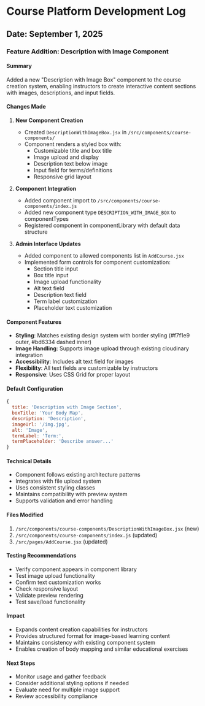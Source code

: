 # Course Platform Development Log

## Date: September 1, 2025

### Feature Addition: Description with Image Component

#### Summary
Added a new "Description with Image Box" component to the course creation system, enabling instructors to create interactive content sections with images, descriptions, and input fields.

#### Changes Made

1. **New Component Creation**
   - Created `DescriptionWithImageBox.jsx` in `/src/components/course-components/`
   - Component renders a styled box with:
     - Customizable title and box title
     - Image upload and display
     - Description text below image
     - Input field for terms/definitions
     - Responsive grid layout

2. **Component Integration**
   - Added component import to `/src/components/course-components/index.js`
   - Added new component type `DESCRIPTION_WITH_IMAGE_BOX` to componentTypes
   - Registered component in componentLibrary with default data structure

3. **Admin Interface Updates**
   - Added component to allowed components list in `AddCourse.jsx`
   - Implemented form controls for component customization:
     - Section title input
     - Box title input
     - Image upload functionality
     - Alt text field
     - Description text field
     - Term label customization
     - Placeholder text customization

#### Component Features
- **Styling**: Matches existing design system with border styling (#f7f1e9 outer, #bd6334 dashed inner)
- **Image Handling**: Supports image upload through existing cloudinary integration
- **Accessibility**: Includes alt text field for images
- **Flexibility**: All text fields are customizable by instructors
- **Responsive**: Uses CSS Grid for proper layout

#### Default Configuration
```javascript
{
  title: 'Description with Image Section',
  boxTitle: 'Your Body Map',
  description: 'Description',
  imageUrl: '/img.jpg',
  alt: 'Image',
  termLabel: 'Term:',
  termPlaceholder: 'Describe answer...'
}
```

#### Technical Details
- Component follows existing architecture patterns
- Integrates with file upload system
- Uses consistent styling classes
- Maintains compatibility with preview system
- Supports validation and error handling

#### Files Modified
1. `/src/components/course-components/DescriptionWithImageBox.jsx` (new)
2. `/src/components/course-components/index.js` (updated)
3. `/src/pages/AddCourse.jsx` (updated)

#### Testing Recommendations
- Verify component appears in component library
- Test image upload functionality
- Confirm text customization works
- Check responsive layout
- Validate preview rendering
- Test save/load functionality

#### Impact
- Expands content creation capabilities for instructors
- Provides structured format for image-based learning content
- Maintains consistency with existing component system
- Enables creation of body mapping and similar educational exercises

#### Next Steps
- Monitor usage and gather feedback
- Consider additional styling options if needed
- Evaluate need for multiple image support
- Review accessibility compliance
